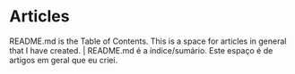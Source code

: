 # Articles
README.md is the Table of Contents. This is a space for articles in general that I have created. | README.md é a índice/sumário. Este espaço é de artigos em geral que eu criei.
